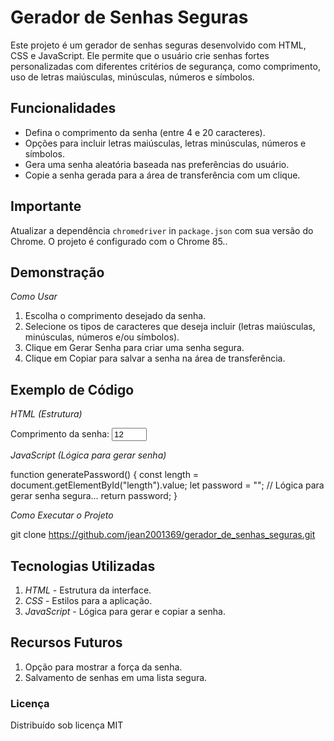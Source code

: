 # Gerador de Senhas Seguras

Este projeto é um gerador de senhas seguras desenvolvido com HTML, CSS e JavaScript. Ele permite que o usuário crie senhas fortes personalizadas com diferentes critérios de segurança, como comprimento, uso de letras maiúsculas, minúsculas, números e símbolos.

## Funcionalidades

- Defina o comprimento da senha (entre 4 e 20 caracteres).
- Opções para incluir letras maiúsculas, letras minúsculas, números e símbolos.
- Gera uma senha aleatória baseada nas preferências do usuário.
- Copie a senha gerada para a área de transferência com um clique.

## Importante

Atualizar a dependência `chromedriver` in `package.json` com sua versão do Chrome. O projeto é configurado com o Chrome 85..

## Demonstração

*Como Usar*

1. Escolha o comprimento desejado da senha.
2. Selecione os tipos de caracteres que deseja incluir (letras maiúsculas, minúsculas, números e/ou símbolos).
3. Clique em Gerar Senha para criar uma senha segura.
4. Clique em Copiar para salvar a senha na área de transferência.

## Exemplo de Código

*HTML (Estrutura)*

<label>
    Comprimento da senha:
    <input type="number" id="length" min="4" max="20" value="12">
</label>

*JavaScript (Lógica para gerar senha)*

function generatePassword() {
    const length = document.getElementById("length").value;
    let password = "";
    // Lógica para gerar senha segura...
    return password;
}

*Como Executar o Projeto*

git clone https://github.com/jean2001369/gerador_de_senhas_seguras.git

## Tecnologias Utilizadas

1. *HTML* - Estrutura da interface.
2. *CSS* - Estilos para a aplicação.
3. *JavaScript* - Lógica para gerar e copiar a senha.

## Recursos Futuros

1. Opção para mostrar a força da senha.
2. Salvamento de senhas em uma lista segura.


### Licença

Distribuído sob licença MIT
